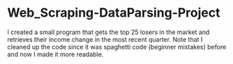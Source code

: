 # Web_Scraping-DataParsing-Project
I created a small program that gets the top 25 losers in the market and retrieves their income change in the most recent quarter. Note that I cleaned up the code since it was spaghetti code (beginner mistakes) before and now I made it more readable. 
